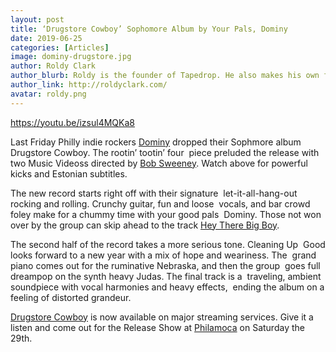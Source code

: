 ```yaml
---
layout: post
title: ‘Drugstore Cowboy’ Sophomore Album by Your Pals, Dominy
date: 2019-06-25
categories: [Articles]
image: dominy-drugstore.jpg
author: Roldy Clark
author_blurb: Roldy is the founder of Tapedrop. He also makes his own films and music.
author_link: http://roldyclark.com/
avatar: roldy.png
---
```


https://youtu.be/izsul4MQKa8

Last Friday Philly indie rockers [Dominy](http://instagram.com/dominy_music) dropped their Sophmore album Drugstore Cowboy. The rootin’ tootin’ four  piece preluded the release with two Music Videoss directed by [Bob Sweeney](https://www.instagram.com/sweeneybob/?hl=en). Watch above for powerful kicks and Estonian subtitles.

The new record starts right off with their signature  let-it-all-hang-out rocking and rolling. Crunchy guitar, fun and loose  vocals, and bar crowd foley make for a chummy time with your good pals  Dominy. Those not won over by the group can skip ahead to the track [Hey There Big Boy](https://www.youtube.com/watch?v=yqo5NxfzhiY).

The second half of the record takes a more serious tone. Cleaning Up  Good looks forward to a new year with a mix of hope and weariness. The  grand piano comes out for the ruminative Nebraska, and then the group  goes full dreampop on the synth heavy Judas. The final track is a  traveling, ambient soundpiece with vocal harmonies and heavy effects,  ending the album on a feeling of distorted grandeur.

[Drugstore Cowboy](https://open.spotify.com/album/4gqBF11RQk0vwgRKNcIoTB) is now available on major streaming services. Give it a listen and come out for the Release Show at [Philamoca](http://www.ticketfly.com/event/1859192/) on Saturday the 29th.
